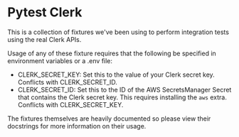 # Pytest Clerk

This is a collection of fixtures we've been using to perform integration tests using
the real Clerk APIs.

Usage of any of these fixture requires that the following be specified in environment
variables or a .env file:

* CLERK_SECRET_KEY: Set this to the value of your Clerk secret key. Conflicts with
                    CLERK_SECRET_ID.
* CLERK_SECRET_ID: Set this to the ID of the AWS SecretsManager Secret that contains the
                   Clerk secret key. This requires installing the `aws` extra. Conflicts
                   with CLERK_SECRET_KEY.

The fixtures themselves are heavily documented so please view their docstrings for more
information on their usage.
